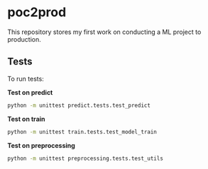 # poc2prod

This repository stores my first work on conducting a ML project to production.

## Tests

To run tests: 

**Test on predict**
```bash
python -m unittest predict.tests.test_predict
```

**Test on train**
```bash
python -m unittest train.tests.test_model_train
```

**Test on preprocessing**
```bash
python -m unittest preprocessing.tests.test_utils
```

